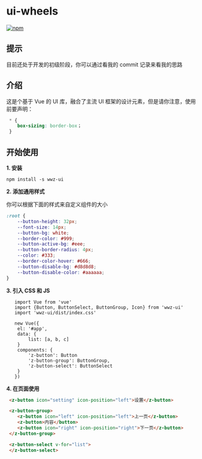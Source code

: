# ui-wheels

[![npm](https://img.shields.io/badge/license-MIT-green.svg)](https://www.npmjs.com/package/wwz-ui)

## 提示

目前还处于开发的初级阶段，你可以通过看我的 commit 记录来看我的思路

## 介绍

这是个基于 Vue 的 UI 库，融合了主流 UI 框架的设计元素，但是请你注意，使用前要声明：

```css
 * {
    box-sizing: border-box；
 }
```

## 开始使用

**1. 安装**

```
npm install -s wwz-ui
```

**2. 添加通用样式**

你可以根据下面的样式来自定义组件的大小

```css
:root {
    --button-height: 32px;
    --font-size: 14px;
    --button-bg: white;
    --border-color: #999;
    --button-active-bg: #eee;
    --button-border-radius: 4px;
    --color: #333;
    --border-color-hover: #666;
    --button-disable-bg: #d8d8d8;
    --button-disable-color: #aaaaaa;
}
```

**3. 引入 CSS 和 JS**

```
   import Vue from 'vue'
   import {Button, ButtonSelect, ButtonGroup, Icon} from 'wwz-ui'
   import 'wwz-ui/dist/index.css'

   new Vue({
    el: '#app',
    data: {
        list: [a, b, c]
    }
    components: {
        'z-button': Button
        'z-button-group': ButtonGroup,
        'z-button-select': ButtonSelect
    }
   })
```

**4. 在页面使用**

```html
 <z-button icon="setting" icon-position="left">设置</z-button>

 <z-button-group>
    <z-button icon="left" icon-position="left">上一页</z-button>
    <z-button>内容</button>
    <z-button icon="right" icon-position="right">下一页</z-button>
 </z-button-group>

 <z-button-select v-for="list">
 </z-button-select>
```
